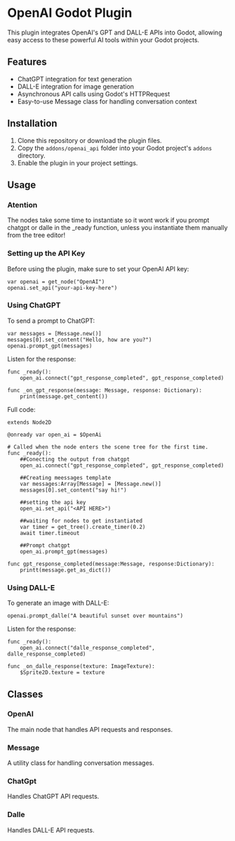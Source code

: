 # OpenAI Godot Plugin

This plugin integrates OpenAI's GPT and DALL-E APIs into Godot, allowing easy access to these powerful AI tools within your Godot projects.

## Features

- ChatGPT integration for text generation
- DALL-E integration for image generation
- Asynchronous API calls using Godot's HTTPRequest
- Easy-to-use Message class for handling conversation context

## Installation

1. Clone this repository or download the plugin files.
2. Copy the `addons/openai_api` folder into your Godot project's `addons` directory.
3. Enable the plugin in your project settings.

## Usage

### Atention
The nodes take some time to instantiate so it wont work
if you prompt chatgpt or dalle in the _ready function, unless you instantiate them manually from
the tree editor!

### Setting up the API Key

Before using the plugin, make sure to set your OpenAI API key:

```gdscript
var openai = get_node("OpenAI")
openai.set_api("your-api-key-here")
```
### Using ChatGPT

To send a prompt to ChatGPT:

```gdscript
var messages = [Message.new()]
messages[0].set_content("Hello, how are you?")
openai.prompt_gpt(messages)
```

Listen for the response:

```gdscript
func _ready():
	open_ai.connect("gpt_response_completed", gpt_response_completed)

func _on_gpt_response(message: Message, response: Dictionary):
	print(message.get_content())
```

Full code:
```gdscript
extends Node2D

@onready var open_ai = $OpenAi

# Called when the node enters the scene tree for the first time.
func _ready():
	##Conecting the output from chatgpt
	open_ai.connect("gpt_response_completed", gpt_response_completed)
	
	##Creating meessages template
	var messages:Array[Message] = [Message.new()]
	messages[0].set_content("say hi!")
	
	##setting the api key
	open_ai.set_api("<API HERE>")
	
	##waiting for nodes to get instantiated
	var timer = get_tree().create_timer(0.2)
	await timer.timeout
	
	##Prompt chatgpt
	open_ai.prompt_gpt(messages)
	
func gpt_response_completed(message:Message, response:Dictionary):
	printt(message.get_as_dict())
```

### Using DALL-E

To generate an image with DALL-E:

```gdscript
openai.prompt_dalle("A beautiful sunset over mountains")
```

Listen for the response:

```gdscript
func _ready():
	open_ai.connect("dalle_response_completed", dalle_response_completed)

func _on_dalle_response(texture: ImageTexture):
	$Sprite2D.texture = texture
```

## Classes

### OpenAI

The main node that handles API requests and responses.

### Message

A utility class for handling conversation messages.

### ChatGpt

Handles ChatGPT API requests.

### Dalle

Handles DALL-E API requests.
